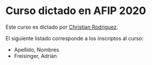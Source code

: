 # Curso dictado en AFIP 2020

Este curso es dictado por [Christian Rodriguez](docente-rodriguez.christian/).

El siguiente listado corresponde a los inscriptos al curso:

* Apellido, Nombres
*  Freisinger, Adrián
